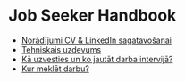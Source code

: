 # Job Seeker Handbook

- [Norādījumi CV & LinkedIn sagatavošanai](./linkedin-and-others/)
- [Tehniskais uzdevums](./technical-assignment/)
- [Kā uzvesties un ko jautāt darba intervijā?](./interview/)
- [Kur meklēt darbu?](./job-sites/)
